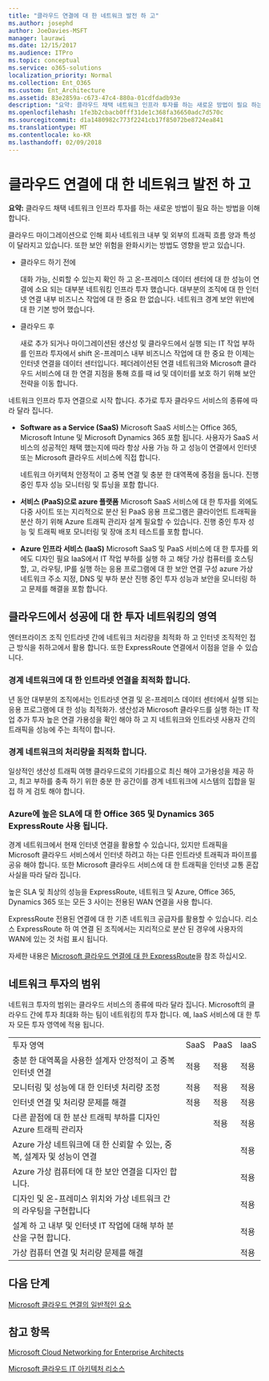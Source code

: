 ```yaml
---
title: "클라우드 연결에 대 한 네트워크 발전 하 고"
ms.author: josephd
author: JoeDavies-MSFT
manager: laurawi
ms.date: 12/15/2017
ms.audience: ITPro
ms.topic: conceptual
ms.service: o365-solutions
localization_priority: Normal
ms.collection: Ent_O365
ms.custom: Ent_Architecture
ms.assetid: 83e2859a-c673-47c4-880a-01cdfdadb93e
description: "요약: 클라우드 채택 네트워크 인프라 투자를 하는 새로운 방법이 필요 하는 방법을 이해 합니다."
ms.openlocfilehash: 1fe3b2cbacb0fff31de1c368fa36650adc7d570c
ms.sourcegitcommit: d1a1480982c773f2241cb17f85072be8724ea841
ms.translationtype: MT
ms.contentlocale: ko-KR
ms.lasthandoff: 02/09/2018
---
```

# <a name="evolving-your-network-for-cloud-connectivity"></a>클라우드 연결에 대 한 네트워크 발전 하 고

 **요약:** 클라우드 채택 네트워크 인프라 투자를 하는 새로운 방법이 필요 하는 방법을 이해 합니다.
  
클라우드 마이그레이션으로 인해 회사 네트워크 내부 및 외부의 트래픽 흐름 양과 특성이 달라지고 있습니다. 또한 보안 위험을 완화시키는 방법도 영향을 받고 있습니다.
  
- 클라우드 하기 전에
    
    대화 가능, 신뢰할 수 있는지 확인 하 고 온-프레미스 데이터 센터에 대 한 성능이 연결에 소요 되는 대부분 네트워킹 인프라 투자 했습니다. 대부분의 조직에 대 한 인터넷 연결 내부 비즈니스 작업에 대 한 중요 한 없습니다. 네트워크 경계 보안 위반에 대 한 기본 방어 했습니다.
    
- 클라우드 후
    
    새로 추가 되거나 마이그레이션된 생산성 및 클라우드에서 실행 되는 IT 작업 부하를 인프라 투자에서 shift 온-프레미스 내부 비즈니스 작업에 대 한 중요 한 이제는 인터넷 연결을 데이터 센터입니다. 페더레이션된 연결 네트워크와 Microsoft 클라우드 서비스에 대 한 연결 지점을 통해 흐를 때 id 및 데이터를 보호 하기 위해 보안 전략을 이동 합니다.
    
네트워크 인프라 투자 연결으로 시작 합니다. 추가로 투자 클라우드 서비스의 종류에 따라 달라 집니다.
  
- **Software as a Service (SaaS)** Microsoft SaaS 서비스는 Office 365, Microsoft Intune 및 Microsoft Dynamics 365 포함 됩니다. 사용자가 SaaS 서비스의 성공적인 채택 했는지에 따라 항상 사용 가능 하 고 성능이 연결에서 인터넷 또는 Microsoft 클라우드 서비스에 직접 합니다.
    
    네트워크 아키텍처 안정적이 고 중복 연결 및 충분 한 대역폭에 중점을 둡니다. 진행 중인 투자 성능 모니터링 및 튜닝을 포함 합니다.
    
- **서비스 (PaaS)으로 azure 플랫폼** Microsoft SaaS 서비스에 대 한 투자를 외에도 다중 사이트 또는 지리적으로 분산 된 PaaS 응용 프로그램은 클라이언트 트래픽을 분산 하기 위해 Azure 트래픽 관리자 설계 필요할 수 있습니다. 진행 중인 투자 성능 및 트래픽 배포 모니터링 및 장애 조치 테스트를 포함 합니다.
    
- **Azure 인프라 서비스 (IaaS)** Microsoft SaaS 및 PaaS 서비스에 대 한 투자를 외에도 디자인 필요 IaaS에서 IT 작업 부하를 실행 하 고 해당 가상 컴퓨터를 호스팅할, 고, 라우팅, IP를 실행 하는 응용 프로그램에 대 한 보안 연결 구성 azure 가상 네트워크 주소 지정, DNS 및 부하 분산 진행 중인 투자 성능과 보안을 모니터링 하 고 문제를 해결을 포함 합니다.
    
## <a name="areas-of-networking-investment-for-success-in-the-cloud"></a>클라우드에서 성공에 대 한 투자 네트워킹의 영역

엔터프라이즈 조직 인트라넷 간에 네트워크 처리량을 최적화 하 고 인터넷 조직적인 접근 방식을 취하고에서 활용 합니다. 또한 ExpressRoute 연결에서 이점을 얻을 수 있습니다.
  
### <a name="optimize-intranet-connectivity-to-your-edge-network"></a>경계 네트워크에 대 한 인트라넷 연결을 최적화 합니다.

년 동안 대부분의 조직에서는 인트라넷 연결 및 온-프레미스 데이터 센터에서 실행 되는 응용 프로그램에 대 한 성능 최적화가. 생산성과 Microsoft 클라우드를 실행 하는 IT 작업 추가 투자 높은 연결 가용성을 확인 해야 하 고 지 네트워크와 인트라넷 사용자 간의 트래픽을 성능에 주는 최적이 합니다.
  
### <a name="optimize-throughput-at-your-edge-network"></a>경계 네트워크의 처리량을 최적화 합니다.

일상적인 생산성 트래픽 여행 클라우드로의 기타를으로 최신 해야 고가용성을 제공 하 고, 최고 부하를 충족 하기 위한 충분 한 공간이를 경계 네트워크에 시스템의 집합을 밀접 하 게 검토 해야 합니다.
  
### <a name="for-a-high-sla-to-azure-office-365-and-dynamics-365-use-expressroute"></a>Azure에 높은 SLA에 대 한 Office 365 및 Dynamics 365 ExpressRoute 사용 됩니다.

경계 네트워크에서 현재 인터넷 연결을 활용할 수 있습니다, 있지만 트래픽을 Microsoft 클라우드 서비스에서 인터넷 하려고 하는 다른 인트라넷 트래픽과 파이프를 공유 해야 합니다. 또한 Microsoft 클라우드 서비스에 대 한 트래픽을 인터넷 교통 혼잡 사실을 따라 달라 집니다.
  
높은 SLA 및 최상의 성능을 ExpressRoute, 네트워크 및 Azure, Office 365, Dynamics 365 또는 모든 3 사이는 전용된 WAN 연결을 사용 합니다. 
  
ExpressRoute 전용된 연결에 대 한 기존 네트워크 공급자를 활용할 수 있습니다. 리소스 ExpressRoute 하 여 연결 된 조직에서는 지리적으로 분산 된 경우에 사용자의 WAN에 있는 것 처럼 표시 됩니다.
  
자세한 내용은 [Microsoft 클라우드 연결에 대 한 ExpressRoute](expressroute-for-microsoft-cloud-connectivity.md)을 참조 하십시오.
  
## <a name="scope-of-network-investments"></a>네트워크 투자의 범위

네트워크 투자의 범위는 클라우드 서비스의 종류에 따라 달라 집니다. Microsoft의 클라우드 간에 투자 최대화 하는 팀이 네트워킹의 투자 합니다. 예, IaaS 서비스에 대 한 투자 모든 투자 영역에 적용 됩니다.
  
|||||
|:-----|:-----|:-----|:-----|
|투자 영역  <br/> |SaaS  <br/> |PaaS  <br/> |IaaS  <br/> |
|충분 한 대역폭을 사용한 설계자 안정적이 고 중복 인터넷 연결  <br/> |적용  <br/> |적용  <br/> |적용  <br/> |
|모니터링 및 성능에 대 한 인터넷 처리량 조정  <br/> |적용  <br/> |적용  <br/> |적용  <br/> |
|인터넷 연결 및 처리량 문제를 해결  <br/> |적용  <br/> |적용  <br/> |적용  <br/> |
|다른 끝점에 대 한 분산 트래픽 부하를 디자인 Azure 트래픽 관리자  <br/> ||적용  <br/> |적용  <br/> |
|Azure 가상 네트워크에 대 한 신뢰할 수 있는, 중복, 설계자 및 성능이 연결  <br/> |||적용  <br/> |
|Azure 가상 컴퓨터에 대 한 보안 연결을 디자인 합니다.  <br/> |||적용  <br/> |
|디자인 및 온-프레미스 위치와 가상 네트워크 간의 라우팅을 구현합니다  <br/> |||적용  <br/> |
|설계 하 고 내부 및 인터넷 IT 작업에 대해 부하 분산을 구현 합니다.  <br/> |||적용  <br/> |
|가상 컴퓨터 연결 및 처리량 문제를 해결  <br/> |||적용  <br/> |
   
## <a name="next-step"></a>다음 단계

[Microsoft 클라우드 연결의 일반적인 요소](common-elements-of-microsoft-cloud-connectivity.md)

## <a name="see-also"></a>참고 항목

[Microsoft Cloud Networking for Enterprise Architects](microsoft-cloud-networking-for-enterprise-architects.md)
  
[Microsoft 클라우드 IT 아키텍처 리소스](microsoft-cloud-it-architecture-resources.md)



